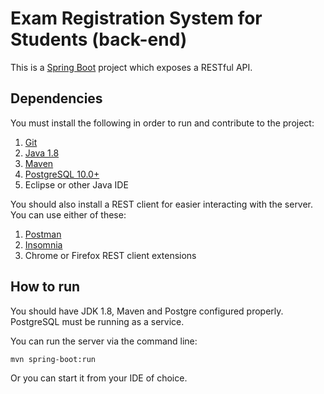 # Exam Registration System for Students (back-end)

This is a [Spring Boot](https://projects.spring.io/spring-boot/) project which exposes a RESTful API.

## Dependencies

You must install the following in order to run and contribute to the project:

1.  [Git](https://git-scm.com/downloads)
2.  [Java 1.8](http://www.oracle.com/technetwork/java/javase/downloads/jdk8-downloads-2133151.html)
3.  [Maven](https://maven.apache.org/download.cgi)
4.  [PostgreSQL 10.0+](https://maven.apache.org/download.cgi)
5.  Eclipse or other Java IDE

You should also install a REST client for easier interacting with the server. You can use either of these:

1.  [Postman](https://www.getpostman.com/)
2.  [Insomnia](https://insomnia.rest/)
3.  Chrome or Firefox REST client extensions

## How to run

You should have JDK 1.8, Maven and Postgre configured properly. PostgreSQL must be running as a service.

You can run the server via the command line:

```bash
mvn spring-boot:run
```

Or you can start it from your IDE of choice.

